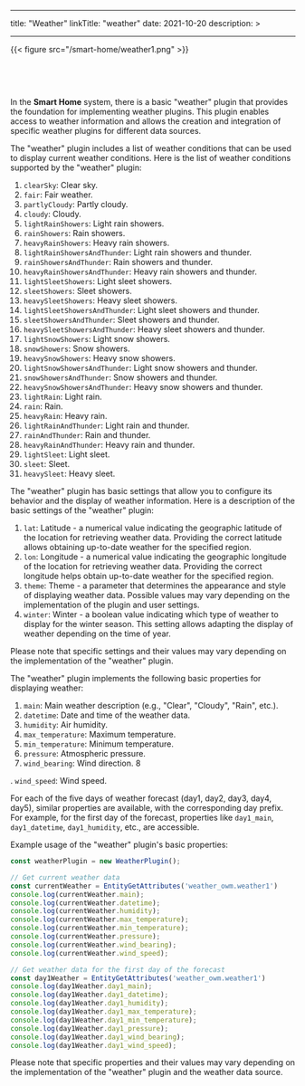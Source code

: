 
---
title: "Weather"
linkTitle: "weather"
date: 2021-10-20
description: >
  
---

{{< figure src="/smart-home/weather1.png" >}}

&nbsp;

&nbsp;

In the **Smart Home** system, there is a basic "weather" plugin that provides the foundation for implementing weather plugins. This plugin enables access to weather information and allows the creation and integration of specific weather plugins for different data sources.

The "weather" plugin includes a list of weather conditions that can be used to display current weather conditions. Here is the list of weather conditions supported by the "weather" plugin:

1. `clearSky`: Clear sky.
2. `fair`: Fair weather.
3. `partlyCloudy`: Partly cloudy.
4. `cloudy`: Cloudy.
5. `lightRainShowers`: Light rain showers.
6. `rainShowers`: Rain showers.
7. `heavyRainShowers`: Heavy rain showers.
8. `lightRainShowersAndThunder`: Light rain showers and thunder.
9. `rainShowersAndThunder`: Rain showers and thunder.
10. `heavyRainShowersAndThunder`: Heavy rain showers and thunder.
11. `lightSleetShowers`: Light sleet showers.
12. `sleetShowers`: Sleet showers.
13. `heavySleetShowers`: Heavy sleet showers.
14. `lightSleetShowersAndThunder`: Light sleet showers and thunder.
15. `sleetShowersAndThunder`: Sleet showers and thunder.
16. `heavySleetShowersAndThunder`: Heavy sleet showers and thunder.
17. `lightSnowShowers`: Light snow showers.
18. `snowShowers`: Snow showers.
19. `heavySnowShowers`: Heavy snow showers.
20. `lightSnowShowersAndThunder`: Light snow showers and thunder.
21. `snowShowersAndThunder`: Snow showers and thunder.
22. `heavySnowShowersAndThunder`: Heavy snow showers and thunder.
23. `lightRain`: Light rain.
24. `rain`: Rain.
25. `heavyRain`: Heavy rain.
26. `lightRainAndThunder`: Light rain and thunder.
27. `rainAndThunder`: Rain and thunder.
28. `heavyRainAndThunder`: Heavy rain and thunder.
29. `lightSleet`: Light sleet.
30. `sleet`: Sleet.
31. `heavySleet`: Heavy sleet.

The "weather" plugin has basic settings that allow you to configure its behavior and the display of weather information. Here is a description of the basic settings of the "weather" plugin:

1. `lat`: Latitude - a numerical value indicating the geographic latitude of the location for retrieving weather data. Providing the correct latitude allows obtaining up-to-date weather for the specified region.
2. `lon`: Longitude - a numerical value indicating the geographic longitude of the location for retrieving weather data. Providing the correct longitude helps obtain up-to-date weather for the specified region.
3. `theme`: Theme - a parameter that determines the appearance and style of displaying weather data. Possible values may vary depending on the implementation of the plugin and user settings.
4. `winter`: Winter - a boolean value indicating which type of weather to display for the winter season. This setting allows adapting the display of weather depending on the time of year.

Please note that specific settings and their values may vary depending on the implementation of the "weather" plugin.

The "weather" plugin implements the following basic properties for displaying weather:

1. `main`: Main weather description (e.g., "Clear", "Cloudy", "Rain", etc.).
2. `datetime`: Date and time of the weather data.
3. `humidity`: Air humidity.
4. `max_temperature`: Maximum temperature.
5. `min_temperature`: Minimum temperature.
6. `pressure`: Atmospheric pressure.
7. `wind_bearing`: Wind direction.
   8

. `wind_speed`: Wind speed.

For each of the five days of weather forecast (day1, day2, day3, day4, day5), similar properties are available, with the corresponding day prefix. For example, for the first day of the forecast, properties like `day1_main`, `day1_datetime`, `day1_humidity`, etc., are accessible.

Example usage of the "weather" plugin's basic properties:

```javascript
const weatherPlugin = new WeatherPlugin();

// Get current weather data
const currentWeather = EntityGetAttributes('weather_owm.weather1')
console.log(currentWeather.main);
console.log(currentWeather.datetime);
console.log(currentWeather.humidity);
console.log(currentWeather.max_temperature);
console.log(currentWeather.min_temperature);
console.log(currentWeather.pressure);
console.log(currentWeather.wind_bearing);
console.log(currentWeather.wind_speed);

// Get weather data for the first day of the forecast
const day1Weather = EntityGetAttributes('weather_owm.weather1')
console.log(day1Weather.day1_main);
console.log(day1Weather.day1_datetime);
console.log(day1Weather.day1_humidity);
console.log(day1Weather.day1_max_temperature);
console.log(day1Weather.day1_min_temperature);
console.log(day1Weather.day1_pressure);
console.log(day1Weather.day1_wind_bearing);
console.log(day1Weather.day1_wind_speed);
```

Please note that specific properties and their values may vary depending on the implementation of the "weather" plugin and the weather data source.
